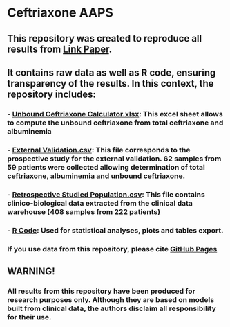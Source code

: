 # **Ceftriaxone AAPS**

## This repository was created to reproduce all results from [Link Paper](https://pages.github.com/). 
## It contains raw data as well as R code, ensuring transparency of the results. In this context, the repository includes:

###  - [Unbound Ceftriaxone Calculator.xlsx](https://github.com/ThomasDuflot/Ceftriaxone-AAPS/blob/main/Unbound%20Ceftriaxone%20Calculator.xlsx): This excel sheet allows to compute the unbound ceftriaxone from total ceftriaxone and albuminemia
  
###  - [External Validation.csv](https://github.com/ThomasDuflot/Ceftriaxone-AAPS/blob/main/External%20Validation.csv): This file corresponds to the prospective study for the external validation. 62 samples from 59 patients were collected allowing determination of total ceftriaxone, albuminemia and unbound ceftriaxone.

###  - [Retrospective Studied Population.csv](https://github.com/ThomasDuflot/Ceftriaxone-AAPS/blob/main/Retrospective%20Studied%20Population.csv): This file contains clinico-biological data extracted from the clinical data warehouse (408 samples from 222 patients)
    
###  - [R Code](https://github.com/ThomasDuflot/Ceftriaxone-AAPS/blob/main/R%20Code): Used for statistical analyses, plots and tables export.</h4>

### If you use data from this repository, please cite [GitHub Pages](https://pages.github.com/)

## **WARNING!**
### All results from this repository have been produced for research purposes only. Although they are based on models built from clinical data, the authors disclaim all responsibility for their use.
